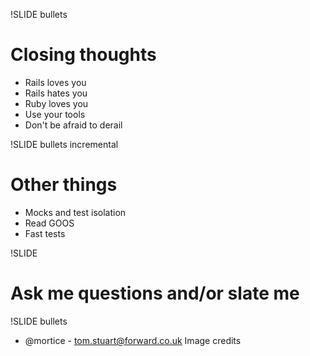 !SLIDE bullets
# Closing thoughts #
* Rails loves you
* Rails hates you
* Ruby loves you
* Use your tools
* Don't be afraid to derail

!SLIDE bullets incremental
# Other things #
* Mocks and test isolation
* Read GOOS
* Fast tests

!SLIDE
# Ask me questions and/or slate me #

!SLIDE bullets
* @mortice - tom.stuart@forward.co.uk
Image credits
